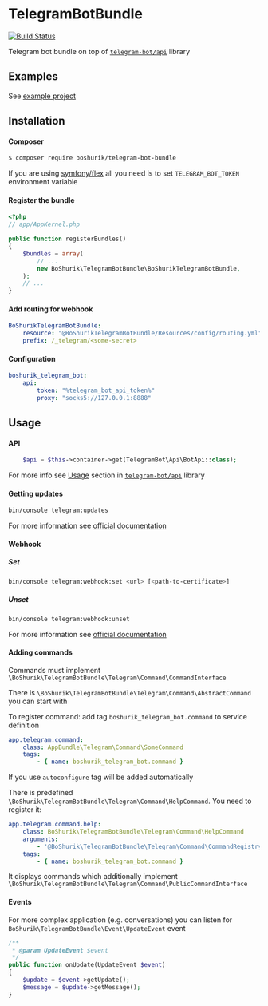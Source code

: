 # TelegramBotBundle

[![Build Status](https://travis-ci.com/BoShurik/TelegramBotBundle.svg?branch=master)](https://travis-ci.com/BoShurik/TelegramBotBundle)

Telegram bot bundle on top of [`telegram-bot/api`][1] library

## Examples

See [example project][5]

## Installation

#### Composer

``` bash
$ composer require boshurik/telegram-bot-bundle
```

If you are using [symfony/flex][6] all you need is to set `TELEGRAM_BOT_TOKEN` environment variable

#### Register the bundle

``` php
<?php
// app/AppKernel.php

public function registerBundles()
{
    $bundles = array(
        // ...
        new BoShurik\TelegramBotBundle\BoShurikTelegramBotBundle,
    );
    // ...
}
```

#### Add routing for webhook

``` yaml
BoShurikTelegramBotBundle:
    resource: "@BoShurikTelegramBotBundle/Resources/config/routing.yml"
    prefix: /_telegram/<some-secret>
```

#### Configuration

``` yaml
boshurik_telegram_bot:
    api:
        token: "%telegram_bot_api_token%"
        proxy: "socks5://127.0.0.1:8888"
```

## Usage

#### API

```php
    $api = $this->container->get(TelegramBot\Api\BotApi::class);
```

For more info see [Usage][2] section in [`telegram-bot/api`][1] library

#### Getting updates

``` bash
bin/console telegram:updates
```

For more information see [official documentation][3]

#### Webhook

##### Set

``` bash
bin/console telegram:webhook:set <url> [<path-to-certificate>]
```

##### Unset

``` bash
bin/console telegram:webhook:unset
```

For more information see [official documentation][4]

#### Adding commands

Commands must implement `\BoShurik\TelegramBotBundle\Telegram\Command\CommandInterface`

There is `\BoShurik\TelegramBotBundle\Telegram\Command\AbstractCommand` you can start with

To register command: add tag `boshurik_telegram_bot.command` to service definition
``` yaml
app.telegram.command:
    class: AppBundle\Telegram\Command\SomeCommand
    tags:
        - { name: boshurik_telegram_bot.command }
```

If you use `autoconfigure` tag will be added automatically

There is predefined `\BoShurik\TelegramBotBundle\Telegram\Command\HelpCommand`. You need to register it:
``` yaml
app.telegram.command.help:
    class: BoShurik\TelegramBotBundle\Telegram\Command\HelpCommand
    arguments:
        - '@BoShurik\TelegramBotBundle\Telegram\Command\CommandRegistry'
    tags:
        - { name: boshurik_telegram_bot.command }
```
It displays commands which additionally implement `\BoShurik\TelegramBotBundle\Telegram\Command\PublicCommandInterface`

#### Events

For more complex application (e.g. conversations) you can listen for `BoShurik\TelegramBotBundle\Event\UpdateEvent` event
``` php
/**
 * @param UpdateEvent $event
 */
public function onUpdate(UpdateEvent $event)
{
    $update = $event->getUpdate();
    $message = $update->getMessage();
}
```

[1]: https://github.com/TelegramBot/Api
[2]: https://github.com/TelegramBot/Api#usage
[3]: https://core.telegram.org/bots/api#getupdates
[4]: https://core.telegram.org/bots/api#setwebhook
[5]: https://github.com/BoShurik/telegram-bot-example
[6]: https://flex.symfony.com